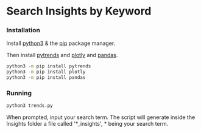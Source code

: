 # Search Insights by Keyword

### Installation

Install [python3](https://www.python.org/downloads/) & the [pip](https://pip.pypa.io/en/stable/installing/) package manager.

Then install [pytrends](https://github.com/GeneralMills/pytrends) and [plotly](https://plot.ly/python/) and [pandas](https://pandas.pydata.org/).

```sh
python3 -m pip install pytrends
python3 -m pip install plotly
python3 -m pip install pandas

```

### Running

```sh
python3 trends.py 
```
When prompted, input your search term. The script will generate inside the Insights folder a file called '\*\_insights', \* being your search term.

